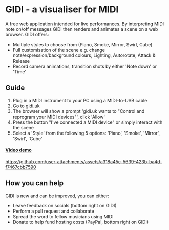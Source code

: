 # GIDI - a visualiser for MIDI

A free web application intended for live performances. By interpreting MIDI note on/off messages GIDI then renders and animates a scene on a web browser. GIDI offers:

- Multiple styles to choose from (Piano, Smoke, Mirror, Swirl, Cube)
- Full customisation of the scene e.g. change note/expression/background colours, Lighting, Autorotate, Attack & Release
- Record camera animations, transition shots by either 'Note down' or 'Time'

## Guide

1. Plug in a MIDI instrument to your PC using a MIDI-to-USB cable
2. Go to [gidi.uk](https://gidi.uk)
3. The browser will show a prompt 'gidi.uk wants to "Control and reprogram your MIDI devices"', click 'Allow'
4. Press the button "I've connected a MIDI device" or simply interact with the scene
5. Select a 'Style' from the following 5 options: 'Piano', 'Smoke', 'Mirror', 'Swirl', 'Cube'

#### <ins>Video demo</ins>

https://github.com/user-attachments/assets/a318a45c-5639-423b-ba4d-f7467cbb7590

## How you can help

GIDI is new and can be improved, you can either:

- Leave feedback on socials (bottom right on GIDI)
- Perform a pull request and collaborate
- Spread the word to fellow musicians using MIDI
- Donate to help fund hosting costs (PayPal, bottom right on GIDI)
